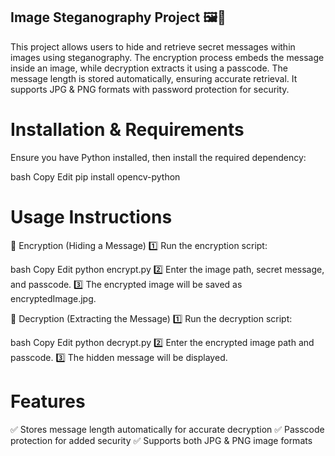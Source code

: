 ## Image Steganography Project 🖼️🔐
This project allows users to hide and retrieve secret messages within images using steganography. The encryption process embeds the message inside an image, while decryption extracts it using a passcode. The message length is stored automatically, ensuring accurate retrieval. It supports JPG & PNG formats with password protection for security.

# Installation & Requirements
Ensure you have Python installed, then install the required dependency:

bash
Copy
Edit
pip install opencv-python

# Usage Instructions
🔹 Encryption (Hiding a Message)
1️⃣ Run the encryption script:

bash
Copy
Edit
python encrypt.py
2️⃣ Enter the image path, secret message, and passcode.
3️⃣ The encrypted image will be saved as encryptedImage.jpg.

🔹 Decryption (Extracting the Message)
1️⃣ Run the decryption script:

bash
Copy
Edit
python decrypt.py
2️⃣ Enter the encrypted image path and passcode.
3️⃣ The hidden message will be displayed.

# Features
✅ Stores message length automatically for accurate decryption
✅ Passcode protection for added security
✅ Supports both JPG & PNG image formats
